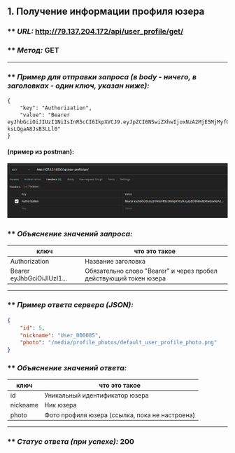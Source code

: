 ## 1. Получение информации профиля юзера

### ** _URL:_ http://79.137.204.172/api/user_profile/get/

### ** _Метод:_ GET

<hr>

### ** _Пример для отправки запроса (в body - ничего, в заголовках - один ключ, указан ниже):_

```
{
    "key": "Authorization",
    "value": "Bearer eyJhbGciOiJIUzI1NiIsInR5cCI6IkpXVCJ9.eyJpZCI6NSwiZXhwIjoxNzA2MjE5MjMyfQ.yMy6RiCFvhitLZ0IavmQS4P_O1-ksLQgaA8JsB3LLl0"
}
```

#### (пример из postman):

![Postman](./img/postman_get_user_profile.png)

### ** _Объяснение значений запроса:_

| ключ                       | что это такое                                                     |
|----------------------------|-------------------------------------------------------------------|
| Authorization              | Название заголовка                                                |
| Bearer eyJhbGciOiJIUzI1... | Обязательно слово "Bearer" и через пробел действующий токен юзера |

<hr>

### ** _Пример ответа сервера (JSON):_

```json
{
    "id": 5,
    "nickname": "User_000005",
    "photo": "/media/profile_photos/default_user_profile_photo.png"
}
```

### ** _Объяснение значений ответа:_

| ключ     | что это такое                                  |
|----------|------------------------------------------------|
| id       | Уникальный идентификатор юзера                 |
| nickname | Ник юзера                                      |
| photo    | Фото профиля юзера (ссылка, пока не настроена) |

<hr>

### ** _Статус ответа (при успехе):_ 200
